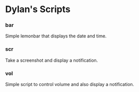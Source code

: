 # Dylan's Scripts

### bar

Simple lemonbar that displays the date and time.

### scr

Take a screenshot and display a notification.

### vol

Simple script to control volume and also display a notification.

